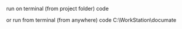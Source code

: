 run on terminal  (from project folder)
code

or run from terminal (from anywhere)
code C:\WorkStation\documate